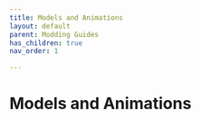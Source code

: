 ```yaml
---
title: Models and Animations
layout: default
parent: Modding Guides
has_children: true
nav_order: 1

---
```


# Models and Animations

